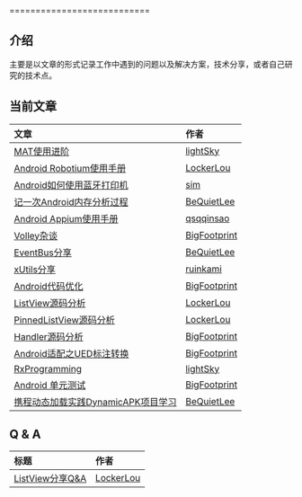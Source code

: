 
===========================

## 介绍  
主要是以文章的形式记录工作中遇到的问题以及解决方案，技术分享，或者自己研究的技术点。

## 当前文章  
文章 | 作者 |
:--|:-- |
[MAT使用进阶](https://github.com/Androooid/treasure/blob/master/source/lightsky/posts/mat_usage.md) | [lightSky](https://github.com/lightSky) |
[Android Robotium使用手册](https://github.com/Androooid/treasure/blob/master/source/lockerlou/posts/android_robotium.md) | [LockerLou](https://github.com/Locker-Lou) |
[Android如何使用蓝牙打印机](https://github.com/Androooid/treasure/blob/master/source/sim/posts/btPrint.md) | [sim](https://github.com/grushy) |
[记一次Android内存分析过程](https://github.com/Androooid/treasure/blob/master/source/bequietlee/posts/high_memory_analyze.md) | [BeQuietLee](https://github.com/bequietlee) |
[Android Appium使用手册](https://github.com/Androooid/treasure/blob/master/source/qsqqinsao/posts/android_appium.md) | [qsqqinsao](https://github.com/qsqqinsao) |
[Volley杂谈](https://github.com/Androooid/treasure/blob/master/source/bigfootprint/posts/2015-08-09-volleyza-tan.markdown) | [BigFootprint](https://github.com/BigFootprint) |
[EventBus分享](https://github.com/Androooid/treasure/blob/master/source/bequietlee/posts/eventbus.md) | [BeQuietLee](https://github.com/bequietlee) |
[xUtils分享](https://github.com/Androooid/treasure/blob/master/source/ruinkami/posts/xutils.md) | [ruinkami](https://github.com/ruinkami) |
[Android代码优化](https://github.com/Androooid/treasure/blob/master/source/bigfootprint/posts/Android-App-code-optimization.md) | [BigFootprint](https://github.com/BigFootprint) |
[ListView源码分析](https://github.com/Androooid/treasure/blob/master/source/lockerlou/posts/listview_sourcecode_analysis.md) | [LockerLou](https://github.com/Locker-Lou) |
[PinnedListView源码分析](https://github.com/Androooid/treasure/blob/master/source/lockerlou/posts/pinnedlistview_soucecode_analysis.md) | [LockerLou](https://github.com/Locker-Lou) |
[Handler源码分析](https://github.com/Androooid/treasure/blob/master/source/bigfootprint/posts/Android-handler.md) | [BigFootprint](https://github.com/BigFootprint) |
[Android适配之UED标注转换](https://github.com/Androooid/treasure/blob/master/source/bigfootprint/posts/Android-adapt-ued-mark-convert.md) | [BigFootprint](https://github.com/BigFootprint) |
[RxProgramming](https://github.com/Androooid/treasure/blob/master/source/lightsky/posts/reactive-programming.md) | [lightSky](https://github.com/lightSky) |
[Android 单元测试](https://github.com/Androooid/treasure/blob/master/source/bigfootprint/posts/Android-unit-test.md) | [BigFootprint](https://github.com/BigFootprint) |
[携程动态加载实践DynamicAPK项目学习](https://github.com/Androooid/treasure/blob/master/source/bequietlee/posts/携程动态加载实践DynamicAPK项目学习.md) | [BeQuietLee](https://github.com/bequietlee) |


## Q & A
标题 | 作者 |
:--|:-- |
[ListView分享Q&A](https://github.com/Androooid/treasure/blob/master/source/lockerlou/posts/Q&AofShare.md) | [LockerLou](https://github.com/Locker-Lou) |
